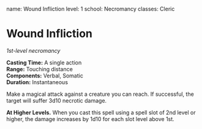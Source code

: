name: Wound Infliction
level: 1
school: Necromancy
classes: Cleric

# Wound Infliction 
_1st-level necromancy_ 

**Casting Time:** A single action    
**Range:** Touching distance    
**Components:** Verbal, Somatic    
**Duration:** Instantaneous 

Make a magical attack against a creature you can reach. If successful, the target will suffer 3d10 necrotic damage. 

**At Higher Levels.** When you cast this spell using a spell slot of 2nd level or higher, the damage increases by 1d10 for each slot level above 1st.
